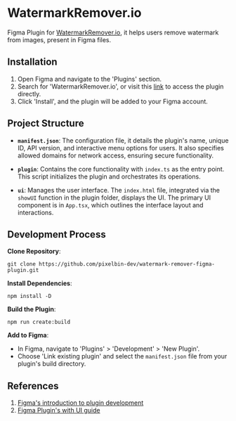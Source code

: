 # WatermarkRemover.io

Figma Plugin for [WatermarkRemover.io](WatermarkRemover.io), it helps users remove watermark from images, present in Figma files. 

## Installation

1. Open Figma and navigate to the 'Plugins' section.
2. Search for 'WatermarkRemover.io', or visit this [link]() to access the plugin directly.
3. Click 'Install', and the plugin will be added to your Figma account.


## Project Structure

- **`manifest.json`**: The configuration file, it details the plugin's name, unique ID, API version, and interactive menu options for users. It also specifies allowed domains for network access, ensuring secure functionality.

- **`plugin`**: Contains the core functionality with `index.ts` as the entry point. This script initializes the plugin and orchestrates its operations.

- **`ui`**: Manages the user interface. The `index.html` file, integrated via the `showUI` function in the plugin folder, displays the UI. The primary UI component is in  `App.tsx`, which outlines the interface layout and interactions.

## Development Process

**Clone Repository**:  

    git clone https://github.com/pixelbin-dev/watermark-remover-figma-plugin.git

**Install Dependencies**: 

    npm install -D

**Build the Plugin**: 

    npm run create:build

**Add to Figma**: 
- In Figma, navigate to 'Plugins' > 'Development' > 'New Plugin'.
- Choose 'Link existing plugin' and select the `manifest.json` file from your plugin's build directory.

## References

1. [Figma's introduction to plugin development](https://www.figma.com/plugin-docs/intro/)
2. [Figma Plugin's with UI guide](https://github.com/thomas-lowry/figma-plugin-ds?tab=readme-ov-file#checkbox)
